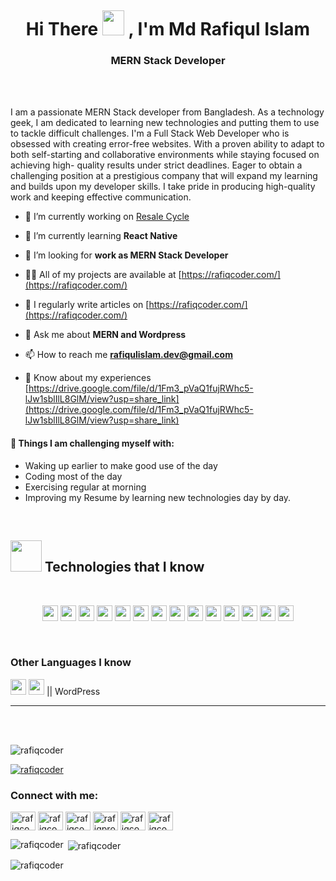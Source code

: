 <img src="https://i.ibb.co/5vrw7wL/github-Banner.png" alt="" /> </a><p align="center"> 

<h1 align="center">Hi There<a> <img src="https://media.giphy.com/media/hvRJCLFzcasrR4ia7z/giphy.gif" width="35px" height="40px" ></a> , I'm Md Rafiqul Islam </h1>

<h3 align="center"> MERN Stack Developer</h3>
<br />
<br />



 I am a passionate MERN Stack developer from Bangladesh. As a technology geek, I am dedicated to learning new technologies and putting them to use to tackle difficult challenges. I'm a Full Stack Web Developer who is obsessed with creating error-free websites. With a proven ability to adapt to both self-starting and collaborative environments while staying focused on achieving high- quality results under strict deadlines. Eager to obtain a challenging position at a prestigious company that will expand my learning and builds upon my developer skills. I take pride in producing high-quality work and keeping effective communication.



- 🔭 I’m currently working on [Resale Cycle](https://resalecyclebd.web.app/)

- 🌱 I’m currently learning **React Native**

- 👯 I’m looking for **work as MERN Stack Developer**

- 👨‍💻 All of my projects are available at [https://rafiqcoder.com/](https://rafiqcoder.com/)

- 📝 I regularly write articles on [https://rafiqcoder.com/](https://rafiqcoder.com/)

- 💬 Ask me about **MERN and Wordpress**

- 📫 How to reach me **rafiqulislam.dev@gmail.com**

- 📄 Know about my experiences [https://drive.google.com/file/d/1Fm3_pVaQ1fujRWhc5-lJw1sblIlL8GlM/view?usp=share_link](https://drive.google.com/file/d/1Fm3_pVaQ1fujRWhc5-lJw1sblIlL8GlM/view?usp=share_link)


#### :muscle: Things I am challenging myself with:

- Waking up earlier to make good use of the day
- Coding most of the day
- Exercising regular at morning
- Improving my Resume by learning new technologies day by day.

<br />

<h2><img src = "https://media2.giphy.com/media/QssGEmpkyEOhBCb7e1/giphy.gif?cid=ecf05e47a0n3gi1bfqntqmob8g9aid1oyj2wr3ds3mg700bl&rid=giphy.gif" width='50'/>&nbsp;Technologies that I know</h2>

<br>
<p align="center">
<img src="https://img.shields.io/badge/HTML5-E34F26?style=for-the-badge&logo=html5&logoColor=white" height="25"/> <img src="https://img.shields.io/badge/CSS3-1572B6?style=for-the-badge&logo=css3&logoColor=white" height="25"/> <img src="https://img.shields.io/badge/javascript-F7DF1E.svg?&style=for-the-badge&logo=javascript&logoColor=white" height="25"/> <img src="https://img.shields.io/badge/React-20232A?style=for-the-badge&logo=react&logoColor=61DAFB" height="25"/> <img src="https://img.shields.io/badge/React_Router-CA4245?style=for-the-badge&logo=react-router&logoColor=white" height="25"/> <img src=" 	https://img.shields.io/badge/Sass-CC6699?style=for-the-badge&logo=sass&logoColor=white" height="25"/> <img src="https://img.shields.io/badge/Material--UI-0081CB?style=for-the-badge&logo=material-ui&logoColor=white" height="25"/> <img src="https://img.shields.io/badge/Bootstrap-563D7C?style=for-the-badge&logo=bootstrap&logoColor=white" height="25"/> <img src="https://img.shields.io/badge/Tailwind_CSS-38B2AC?style=for-the-badge&logo=tailwind-css&logoColor=white" height="25"/> <img src="https://img.shields.io/badge/Netlify-00C7B7?style=for-the-badge&logo=netlify&logoColor=white" height="25"/> <img src="https://img.shields.io/badge/Heroku-430098?style=for-the-badge&logo=heroku&logoColor=white" height="25"/> <img src="https://img.shields.io/badge/firebase-FFCA28.svg?&style=for-the-badge&logo=firebase&logoColor=white" height="25"/> <img src="https://img.shields.io/badge/Node.js-43853D?style=for-the-badge&logo=node.js&logoColor=white" height="25"/> <img src="https://img.shields.io/badge/-MongoDB-4DB33D?style=flat&logo=mongodb&logoColor=FFFFFF" height="25"/>
</p>
<br/>

### Other Languages I know
<img src="https://img.shields.io/badge/-C%20&%20C++-659ad2?style=flat&logo=c%2B%2B&logoColor=ffffff" height="25"/> <img src="https://img.shields.io/badge/-Php-black?style=flat&logo=php&logoColor=white" height="25"/> || WordPress

---

<br/> <br/>


<p align="left"> <img src="https://komarev.com/ghpvc/?username=rafiqcoder&label=Profile%20views&color=0e75b6&style=flat" alt="rafiqcoder" /> </p>

<p align="left"> <a href="https://github.com/ryo-ma/github-profile-trophy"><img src="https://github-profile-trophy.vercel.app/?username=rafiqcoder" alt="rafiqcoder" /></a> </p>

<h3 align="left">Connect with me:</h3>
<p align="left">
<a href="https://codepen.io/rafiqcoder" target="blank"><img align="center" src="https://raw.githubusercontent.com/rahuldkjain/github-profile-readme-generator/master/src/images/icons/Social/codepen.svg" alt="rafiqcoder" height="30" width="40" /></a>
<a href="https://twitter.com/rafiqcoder" target="blank"><img align="center" src="https://raw.githubusercontent.com/rahuldkjain/github-profile-readme-generator/master/src/images/icons/Social/twitter.svg" alt="rafiqcoder" height="30" width="40" /></a>
<a href="https://linkedin.com/in/rafiqcoder" target="blank"><img align="center" src="https://raw.githubusercontent.com/rahuldkjain/github-profile-readme-generator/master/src/images/icons/Social/linked-in-alt.svg" alt="rafiqcoder" height="30" width="40" /></a>
<a href="https://fb.com/rafiqprofile" target="blank"><img align="center" src="https://raw.githubusercontent.com/rahuldkjain/github-profile-readme-generator/master/src/images/icons/Social/facebook.svg" alt="rafiqprofile" height="30" width="40" /></a>
<a href="https://instagram.com/rafiqcoder" target="blank"><img align="center" src="https://raw.githubusercontent.com/rahuldkjain/github-profile-readme-generator/master/src/images/icons/Social/instagram.svg" alt="rafiqcoder" height="30" width="40" /></a>
<a href="https://www.youtube.com/c/rafiqcoder" target="blank"><img align="center" src="https://raw.githubusercontent.com/rahuldkjain/github-profile-readme-generator/master/src/images/icons/Social/youtube.svg" alt="rafiqcoder" height="30" width="40" /></a>
</p>



<p><img align="left" src="https://github-readme-stats.vercel.app/api/top-langs?username=rafiqcoder&show_icons=true&locale=en&layout=compact" alt="rafiqcoder" /></p>

<p>&nbsp;<img align="center" src="https://github-readme-stats.vercel.app/api?username=rafiqcoder&show_icons=true&locale=en" alt="rafiqcoder" /></p>

<p><img align="center" src="https://github-readme-streak-stats.herokuapp.com/?user=rafiqcoder&" alt="rafiqcoder" /></p>
<br>
<br />


